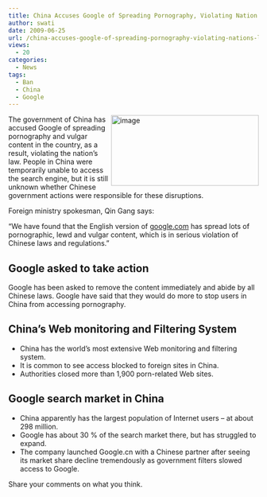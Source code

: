 ```yaml
---
title: China Accuses Google of Spreading Pornography, Violating Nation’s Law
author: swati
date: 2009-06-25
url: /china-accuses-google-of-spreading-pornography-violating-nations-law/
views:
  - 20
categories:
  - News
tags:
  - Ban
  - China
  - Google
---
```

<img class="alignright wp-image-51310" style="border: 0pt none;margin-left: 0px;margin-right: 0px" src="http://cdn.devilsworkshop.org/files/2009/06/image57.png" border="0" alt="image" width="297" height="142" align="right" /> The government of China has accused Google of spreading pornography and vulgar content in the country, as a result, violating the nation’s law. People in China were temporarily unable to access the search engine, but it is still unknown whether Chinese government actions were responsible for these disruptions.

Foreign ministry spokesman, Qin Gang says:

&#8220;We have found that the English version of <a href="http://us.rd.yahoo.com/dailynews/ap/ap_on_hi_te/storytext/as_tec_china_google/32485619/SIG=10jjq398b/*http:/google.com" onclick="_gaq.push(['_trackEvent', 'outbound-article', 'http://us.rd.yahoo.com/dailynews/ap/ap_on_hi_te/storytext/as_tec_china_google/32485619/SIG=10jjq398b/*http:/google.com', 'google.com']);" >google.com</a> has spread lots of pornographic, lewd and vulgar content, which is in serious violation of Chinese laws and regulations.&#8221;

## Google asked to take action

Google has been asked to remove the content immediately and abide by all Chinese laws. Google have said that they would do more to stop users in China from accessing pornography.

## China’s Web monitoring and Filtering System

  * China has the world&#8217;s most extensive Web monitoring and filtering system.
  * It is common to see access blocked to foreign sites in China.
  * Authorities closed more than 1,900 porn-related Web sites.

## Google search market in China

  * China apparently has the largest population of Internet users &#8211; at about 298 million.
  * Google has about 30 % of the search market there, but has struggled to expand.
  * The company launched Google.cn with a Chinese partner after seeing its market share decline tremendously as government filters slowed access to Google.

Share your comments on what you think.
